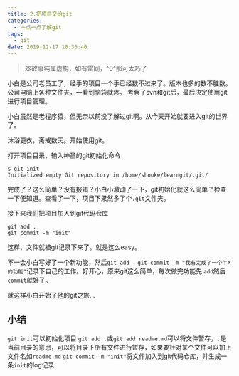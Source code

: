```yaml
---
title: 2.把项目交给git
categories:
  - 一点一点了解git
tags:
  - git
date: 2019-12-17 10:36:40
---
```


> 本故事纯属虚构，如有雷同，^0^那可太巧了

小白是公司老员工了，经手的项目一个手已经数不过来了。版本也多的数不胜数。公司电脑上各种文件夹，一看到脑袋就疼。
考察了svn和git后，最后决定使用git进行项目管理。

小白虽然是老程序猿，但无奈以前没了解过git啊。从今天开始就要进入git的世界了。

沐浴更衣，斋戒数天。开始使用git。

打开项目目录，输入神圣的git初始化命令
```
$ git init
Initialized empty Git repository in /home/shooke/learngit/.git/
```
完成了？这么简单？没有报错？小白小激动了一下，git初始化就这么简单？检查一下便知道。查看了一下，项目下果然多了个`.git`文件夹。

接下来我们把项目加入到git代码仓库
```
git add .
git commit -m "init"
```
这样，文件就被git记录下来了。就是这么easy。

不一会小白写好了一个新功能，然后`git add .` `git commit -m "我有完成了一个牛X的功能"`记录下自己的工作。好开心，原来git这么简单，每次做完功能先 `add`然后`commit`就好了。

就这样小白开始了他的git之旅...


## 小结
`git init`可以初始化项目
`git add .`或`git add readme.md`可以将文件暂存，`.`是当前目录的意思，可以将目录下所有文件进行暂存，如果要针对某个文件可以加上文件名如`readme.md`
`git commit -m "init"`将文件加入到git代码仓库，并生成一条`init`的log记录





